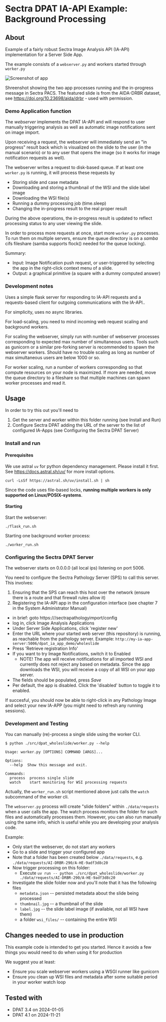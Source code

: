 # Sectra DPAT IA-API Example: Background Processing

## About
Example of a fairly robust Sectra Image Analysis API (IA-API) implementation for a Server Side App.

The example consists of a `webserver.py` and workers started through `worker.py`

![Screenshot of app](https://github.com/user-attachments/assets/643ee890-26de-4662-962a-8b5f32625431)

Shreenshot showing the two app processes running and the in-progress message in Sectra PACS. The featured slide is from the AIDA-DRBR dataset, see https://doi.org/10.23698/aida/drbr - used with permission.

### Demo Application function
The *webserver* implements the DPAT IA-API and will respond to user manually triggering analysis as well as automatic image notifications sent on image import.

Upon receiving a request, the webserver will immediately send an "in progress" result back which is visualized on the slide to the user (in the manual scenario) or to any user that opens the image (so it works for image notification requests as well).

The webserver writes a request to disk-based queue. If at least one `worker.py` is running, it will process these requests by

- Storing slide and case metadata
- Downloading and storing a thumbnail of the WSI and the slide label image
- Downloading the WSI file(s)
- Running a dummy processing job (time.sleep)
- Changing the in-progress result to the real proper result

During the above operations, the in-progress result is updated to reflect processing status to any user viewing the slide.

In order to process more requests at once, start more `worker.py` processes. To run them on multiple servers, ensure the queue directory is on a *samba* cifs fileshare (samba supports flock() needed for the queue locking).

Summary:

- Input: Image Notification push request, or user-triggered by selecting the app in the right-click context menu of a slide.
- Output: a graphical primitive (a square with a dummy computed answer)

### Development notes
Uses a simple flask server for responding to IA-API requests and a requests-based client for outgoing communications with the IA-API..

For simplicity, uses no async libraries.

For load-scaling, you need to mind incoming web request scaling and background workers.

For scaling the webserver, simply run with number of webserver processes corresponding to expected max number of simultaneous users. Tools such as gunicorn or a similar pre-forking server is recommended to spawn the webserver workers.
Should have no trouble scaling as long as number of max simultaneous users are below 1000 or so.

For worker scaling, run a number of workers corresponding so that compute resources on your node is maximized. If more are needed,
move the queue directory to a fileshare so that multiple machines can spawn worker processes and read it.

## Usage

In order to try this out you'll need to

1. Get the server and worker within this folder running (see Install and Run)
2. Configure Sectra DPAT adding the URL of the server to the list of configured IA-Apps (see Configuring the Sectra DPAT Server)

### Install and run

#### Prerequisites
We use astral `uv` for python dependency management. Please install it first. See https://docs.astral.sh/uv/ for more install options.

```
curl -LsSf https://astral.sh/uv/install.sh | sh
```

Since the code uses file-based locks, **running multiple workers is only supported on Linux/POSIX-systems**.

#### Starting
Start the webserver:

```
./flask_run.sh
```

Starting one background worker process:

```
./worker_run.sh
```

### Configuring the Sectra DPAT Server

The webserver starts on 0.0.0.0 (all local ips) listening on port 5006.

You need to configure the Sectra Pathology Server (SPS) to call this server. This involves:

1. Ensuring that the SPS can reach this host over the network (ensure there is a route and that firewall rules allow it)
2. Registering the IA-API app in the configuration interface (see chapter 7 in the System Administrator Manual)
  - in brief: goto https://<pathologyserver>/sectrapathologyimport/config
  - log in, click Image Analysis Applications
  - Under Server Side Applications, click 'register new'
  - Enter the URL where your started web server (this repository) is running, as reachable from the pathology server. Example: `http://my-ia-app-server:5006/dpat_ia_app_demo/wholeslide`
  - Press 'Retrieve registration Info'
  - If you want to try Image Notifications, switch it to Enabled
    - NOTE! The app will receive notifications for all imported WSI and currently does not reject any based on metadata. Since the app downloads the WSI, you will receive a copy of all WSI on your app server.
  - The fields should be populated, press *Save*
  - Per default, the app is disabled. Click the 'disabled' button to toggle it to enabled.

If succesful, you should now be able to right-click in any Pathology Image and select your new IA-APP (you might need to refresh any running sessions).

### Development and Testing

You can manually (re)-process a single slide using the worker CLI.

```
$ python ./src/dpat_wholeslide/worker.py --help

Usage: worker.py [OPTIONS] COMMAND [ARGS]...

Options:
  --help  Show this message and exit.

Commands:
  process  process single slide
  watch    start monitoring for WSI processing requests
```

Actually, the `worker_run.sh` script mentioned above just calls the `watch` subcommand of the worker cli.

The `webserver.py` process will create "slide folders" within `./data/requests` when a user calls the app. The watch process
monitors the folder for such files and automatically processes them. However, you can also run manually using the same info,
which is useful while you are developing your analysis code.

Example:
  - Only start the webserver, do not start any workers
  - Go to a slide and trigger your configured app
  - Note that a folder has been created below `./data/requests`, e.g. `./data/requests/AI-DRBR-290/A-HE-9adf3d8c20`
  - Now trigger processing on this folder:
    - Execute `uv run -- python ./src/dpat_wholeslide/worker.py ./data/requests/AI-DRBR-290/A-HE-9adf3d8c20`
  - Investigate the slide folder now and you'll note that it has the following files
    - `metadata.json` -- persisted metadata about the slide being processed
    - `thumbnail.jpg` -- a thumbnail of the slide
    - `label.jpg` -- the slide label image (if available, not all WSI have them)
    - a folder `wsi_files/` -- containing the entire WSI

## Changes needed to use in production

This example code is intended to get you started. Hence it avoids a few things you would need to do when using it for production

We suggest you at least:

- Ensure you scale webserver workers using a WSGI runner like gunicorn
- Ensure you clean up WSI files and metadata after some suitable period in your worker watch loop

## Tested with

- DPAT 3.4 on 2024-01-05
- DPAT 4.1 on 2024-11-21
